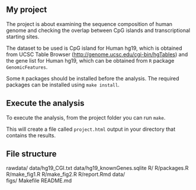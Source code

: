 ## My project

The project is about examining the sequence composition of human genome and checking the overlap between CpG islands and transcriptional starting sites.  

The dataset to be used is CpG island for Human hg19, which is obtained from UCSC Table Browser (http://genome.ucsc.edu/cgi-bin/hgTables) and the gene list for Human hg19, which can be obtained from `R` package `GenomicFeatures`. 

Some `R` packages should be installed before the analysis. The required packages can be installed using `make install`.


## Execute the analysis

To execute the analysis, from the project folder you can run `make`.

This will create a file called `project.html` output in your directory that contains the results.

## File structure

rawdata/
	data/hg19_CGI.txt
	data/hg19_knownGenes.sqlite
R/
	R/packages.R
	R/make_fig1.R
	R/make_fig2.R
	R/report.Rmd
data/	
figs/
Makefile
README.md